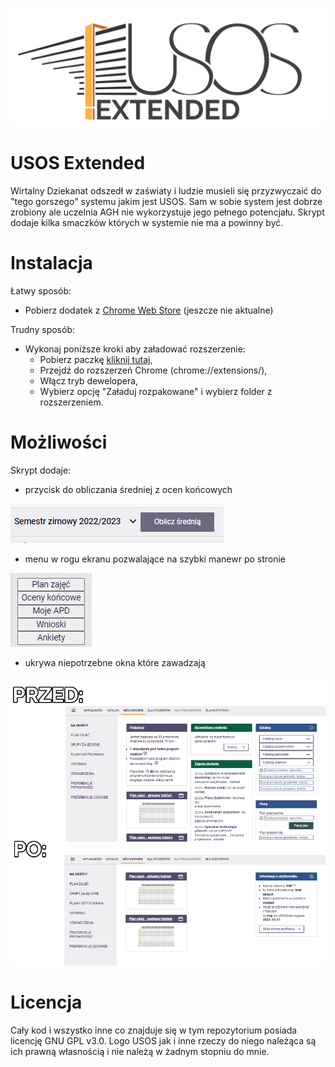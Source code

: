 ![banner](https://github.com/engdave/usos-extended/blob/main/pictures/usoslogo1_plain_white_4000.png)

# USOS Extended

Wirtalny Dziekanat odszedł w zaświaty i ludzie musieli się przyzwyczaić do "tego gorszego" systemu jakim jest USOS. Sam w sobie system jest dobrze zrobiony ale uczelnia AGH nie wykorzystuje jego pełnego potencjału. Skrypt dodaje kilka smaczków których w systemie nie ma a powinny być.

# Instalacja

Łatwy sposób:
- Pobierz dodatek z [Chrome Web Store](https://chrome.google.com/webstore/category/extensions) (jeszcze nie aktualne)

Trudny sposób:
- Wykonaj poniższe kroki aby załadować rozszerzenie:
  - Pobierz paczkę [kliknij tutaj](https://github.com/engdave/usos-extended/archive/refs/heads/main.zip),
  - Przejdź do rozszerzeń Chrome (chrome://extensions/),
  - Włącz tryb dewelopera,
  - Wybierz opcję "Załaduj rozpakowane" i wybierz folder z rozszerzeniem.


# Możliwości

Skrypt dodaje:
- przycisk do obliczania średniej z ocen końcowych

![Obliczanie średniej](https://github.com/engdave/usos-extended/blob/main/pictures/obliczanie_sr.png)

- menu w rogu ekranu pozwalające na szybki manewr po stronie

![Menu](https://github.com/engdave/usos-extended/blob/main/pictures/menu.png)

- ukrywa niepotrzebne okna które zawadzają

![Kafelki](https://github.com/engdave/usos-extended/blob/main/pictures/kafelki.png)

# Licencja

Cały kod i wszystko inne co znajduje się w tym repozytorium posiada licencję GNU GPL v3.0.
Logo USOS jak i inne rzeczy do niego należąca są ich prawną własnością i nie należą w żadnym stopniu do mnie.
